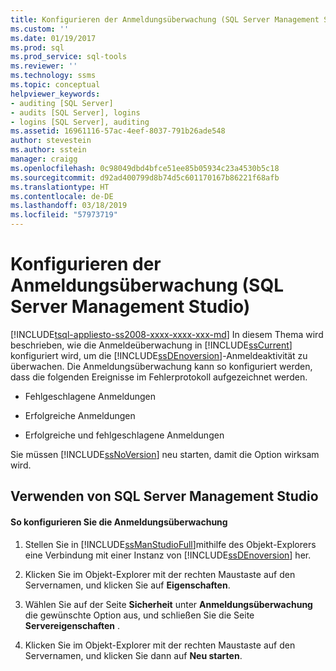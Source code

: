 ```yaml
---
title: Konfigurieren der Anmeldungsüberwachung (SQL Server Management Studio) | Microsoft-Dokumentation
ms.custom: ''
ms.date: 01/19/2017
ms.prod: sql
ms.prod_service: sql-tools
ms.reviewer: ''
ms.technology: ssms
ms.topic: conceptual
helpviewer_keywords:
- auditing [SQL Server]
- audits [SQL Server], logins
- logins [SQL Server], auditing
ms.assetid: 16961116-57ac-4eef-8037-791b26ade548
author: stevestein
ms.author: sstein
manager: craigg
ms.openlocfilehash: 0c98049dbd4bfce51ee85b05934c23a4530b5c18
ms.sourcegitcommit: d92ad400799d8b74d5c601170167b86221f68afb
ms.translationtype: HT
ms.contentlocale: de-DE
ms.lasthandoff: 03/18/2019
ms.locfileid: "57973719"
---
```

# <a name="configure-login-auditing-sql-server-management-studio"></a>Konfigurieren der Anmeldungsüberwachung (SQL Server Management Studio)
[!INCLUDE[tsql-appliesto-ss2008-xxxx-xxxx-xxx-md](../includes/tsql-appliesto-ss2008-xxxx-xxxx-xxx-md.md)]
In diesem Thema wird beschrieben, wie die Anmeldeüberwachung in [!INCLUDE[ssCurrent](../includes/sscurrent-md.md)] konfiguriert wird, um die [!INCLUDE[ssDEnoversion](../includes/ssdenoversion_md.md)]-Anmeldeaktivität zu überwachen. Die Anmeldungsüberwachung kann so konfiguriert werden, dass die folgenden Ereignisse im Fehlerprotokoll aufgezeichnet werden.  
  
-   Fehlgeschlagene Anmeldungen  
  
-   Erfolgreiche Anmeldungen  
  
-   Erfolgreiche und fehlgeschlagene Anmeldungen  
  
Sie müssen [!INCLUDE[ssNoVersion](../includes/ssnoversion-md.md)] neu starten, damit die Option wirksam wird.  
  
## <a name="SSMSProcedure"></a>Verwenden von SQL Server Management Studio  
  
#### <a name="to-configure-login-auditing"></a>So konfigurieren Sie die Anmeldungsüberwachung  
  
1.  Stellen Sie in [!INCLUDE[ssManStudioFull](../includes/ssmanstudiofull-md.md)]mithilfe des Objekt-Explorers eine Verbindung mit einer Instanz von [!INCLUDE[ssDEnoversion](../includes/ssdenoversion_md.md)] her.  
  
2.  Klicken Sie im Objekt-Explorer mit der rechten Maustaste auf den Servernamen, und klicken Sie auf **Eigenschaften**.  
  
3.  Wählen Sie auf der Seite **Sicherheit** unter **Anmeldungsüberwachung** die gewünschte Option aus, und schließen Sie die Seite **Servereigenschaften** .  
  
4.  Klicken Sie im Objekt-Explorer mit der rechten Maustaste auf den Servernamen, und klicken Sie dann auf **Neu starten**.  
  

